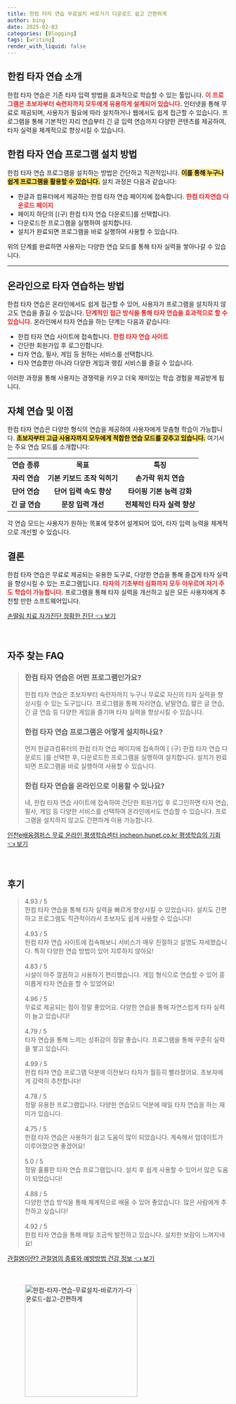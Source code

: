 ```yaml
---
title: 한컴 타자 연습 무료설치 바로가기 다운로드 쉽고 간편하게
author: bing
date: 2025-02-03
categories: [Blogging]
tags: [writing]
render_with_liquid: false
---
```



<h2 id='한컴타자연습소개'>한컴 타자 연습 소개</h2>

<p>한컴 타자 연습은 기존 타자 입력 방법을 효과적으로 학습할 수 있는 툴입니다. <b><span style="color: #ee2323;">이 프로그램은 초보자부터 숙련자까지 모두에게 유용하게 설계되어 있습니다.</span></b> 인터넷을 통해 무료로 제공되며, 사용자가 필요에 따라 설치하거나 웹에서도 쉽게 접근할 수 있습니다. 프로그램을 통해 기본적인 자리 연습부터 긴 글 입력 연습까지 다양한 콘텐츠를 제공하여, 타자 실력을 체계적으로 향상시킬 수 있습니다.</p>

<h2 id='프로그램설치방법'>한컴 타자 연습 프로그램 설치 방법</h2>

<p>한컴 타자 연습 프로그램을 설치하는 방법은 간단하고 직관적입니다. <b><span style="background-color: #ffe066;">이를 통해 누구나 쉽게 프로그램을 활용할 수 있습니다.</span></b> 설치 과정은 다음과 같습니다:</p>

<ul>
    <li>한글과 컴퓨터에서 제공하는 한컴 타자 연습 페이지에 접속합니다. <b><span style="color: #ee2323;">한컴 타자연습 다운로드 페이지</span></b></li>
    <li>페이지 하단의 [(구) 한컴 타자 연습 다운로드]를 선택합니다.</li>
    <li>다운로드한 프로그램을 실행하여 설치합니다.</li>
    <li>설치가 완료되면 프로그램을 바로 실행하여 사용할 수 있습니다.</li>
</ul>

<p>위의 단계를 완료하면 사용자는 다양한 연습 모드를 통해 타자 실력을 쌓아나갈 수 있습니다.</p>

<hr />

<h2 id='온라인연습방법'>온라인으로 타자 연습하는 방법</h2>

<p>한컴 타자 연습은 온라인에서도 쉽게 접근할 수 있어, 사용자가 프로그램을 설치하지 않고도 연습을 즐길 수 있습니다. <b><span style="color: #ee2323;">단계적인 접근 방식을 통해 타자 연습을 효과적으로 할 수 있습니다.</span></b> 온라인에서 타자 연습을 하는 단계는 다음과 같습니다:</p>

<ul>
    <li>한컴 타자 연습 사이트에 접속합니다. <b><span style="color: #ee2323;">한컴 타자 연습 사이트</span></b></li>
    <li>간단한 회원가입 후 로그인합니다.</li>
    <li>타자 연습, 필사, 게임 등 원하는 서비스를 선택합니다.</li>
    <li>타자 연습뿐만 아니라 다양한 게임과 랭킹 서비스를 즐길 수 있습니다.</li>
</ul>

<p>이러한 과정을 통해 사용자는 경쟁력을 키우고 더욱 재미있는 학습 경험을 제공받게 됩니다.</p>

<h2 id='자체연습및이점'>자체 연습 및 이점</h2>

<p>한컴 타자 연습은 다양한 형식의 연습을 제공하여 사용자에게 맞춤형 학습이 가능합니다. <b><span style="background-color: #ffe066;">초보자부터 고급 사용자까지 모두에게 적합한 연습 모드를 갖추고 있습니다.</span></b> 여기서는 주요 연습 모드를 소개합니다:</p>

<table>
    <tr>
        <td style="text-align: center; height: 17px;"><b>연습 종류</b></td>
        <td style="text-align: center; height: 17px;"><b>목표</b></td>
        <td style="text-align: center; height: 17px;"><b>특징</b></td>
    </tr>
    <tr>
        <td style="text-align: center; height: 17px;"><b>자리 연습</b></td>
        <td style="text-align: center; height: 17px;"><b>기본 키보드 조작 익히기</b></td>
        <td style="text-align: center; height: 17px;"><b>손가락 위치 연습</b></td>
    </tr>
    <tr>
        <td style="text-align: center; height: 17px;"><b>단어 연습</b></td>
        <td style="text-align: center; height: 17px;"><b>단어 입력 속도 향상</b></td>
        <td style="text-align: center; height: 17px;"><b>타이핑 기본 능력 강화</b></td>
    </tr>
    <tr>
        <td style="text-align: center; height: 17px;"><b>긴 글 연습</b></td>
        <td style="text-align: center; height: 17px;"><b>문장 입력 개선</b></td>
        <td style="text-align: center; height: 17px;"><b>전체적인 타자 실력 향상</b></td>
    </tr>
</table>

<p>각 연습 모드는 사용자가 원하는 목표에 맞추어 설계되어 있어, 타자 입력 능력을 체계적으로 개선할 수 있습니다.</p>

<h2 id='결론'>결론</h2>

<p>한컴 타자 연습은 무료로 제공되는 유용한 도구로, 다양한 연습을 통해 즐겁게 타자 실력을 향상시킬 수 있는 프로그램입니다. <b><span style="color: #ee2323;">타자의 기초부터 심화까지 모두 아우르며 자기 주도 학습이 가능합니다.</span></b> 프로그램을 통해 타자 실력을 개선하고 싶은 모든 사용자에게 추천할 만한 소프트웨어입니다.</p>


<p><a class="click-button" title="손떨림 치료 자가진단 정확한 진단" href="https://afficreate.github.io/posts/%EC%86%90%EB%96%A8%EB%A6%BC-%EC%B9%98%EB%A3%8C-%EC%9E%90%EA%B0%80%EC%A7%84%EB%8B%A8-%EC%A0%95%ED%99%95%ED%95%9C-%EC%A7%84%EB%8B%A8/" rel="dofollow">손떨림 치료 자가진단 정확한 진단 👈 보기</a></p><br>
<h2 id='자주_찾는_FAQ'>자주 찾는 FAQ</h2>
<div itemscope="" itemtype="https://schema.org/FAQPage"> 
<blockquote> 
<div itemscope="" itemprop="mainEntity" itemtype="https://schema.org/Question"> 
<h3 itemprop="name">한컴 타자 연습은 어떤 프로그램인가요?</h3> 
<div itemscope="" itemprop="acceptedAnswer" itemtype="https://schema.org/Answer"> 
<span itemprop="text"> 
<p>한컴 타자 연습은 초보자부터 숙련자까지 누구나 무료로 자신의 타자 실력을 향상시킬 수 있는 도구입니다. 프로그램을 통해 자리연습, 낱말연습, 짧은 글 연습, 긴 글 연습 등 다양한 게임을 즐기며 타자 실력을 향상시킬 수 있습니다.</p> 
</span> 
</div> 
</div> 

<div itemscope="" itemprop="mainEntity" itemtype="https://schema.org/Question"> 
<h3 itemprop="name">한컴 타자 연습 프로그램은 어떻게 설치하나요?</h3> 
<div itemscope="" itemprop="acceptedAnswer" itemtype="https://schema.org/Answer"> 
<span itemprop="text"> 
<p>먼저 한글과컴퓨터의 한컴 타자 연습 페이지에 접속하여 [ (구) 한컴 타자 연습 다운로드 ]를 선택한 후, 다운로드한 프로그램을 실행하여 설치합니다. 설치가 완료되면 프로그램을 바로 실행하여 사용할 수 있습니다.</p> 
</span> 
</div> 
</div> 

<div itemscope="" itemprop="mainEntity" itemtype="https://schema.org/Question"> 
<h3 itemprop="name">한컴 타자 연습을 온라인으로 이용할 수 있나요?</h3> 
<div itemscope="" itemprop="acceptedAnswer" itemtype="https://schema.org/Answer"> 
<span itemprop="text"> 
<p>네, 한컴 타자 연습 사이트에 접속하여 간단한 회원가입 후 로그인하면 타자 연습, 필사, 게임 등 다양한 서비스를 선택하여 온라인에서도 연습할 수 있습니다. 프로그램을 설치하지 않고도 간편하게 이용 가능합니다.</p> 
</span> 
</div> 
</div> 

</blockquote> 
</div>
<p><a class="click-button" title="인천e배움캠퍼스 무료 온라인 평생학습센터 incheon.hunet.co.kr 평생학습의 기회" href="https://afficreate.github.io/posts/%EC%9D%B8%EC%B2%9Ce%EB%B0%B0%EC%9B%80%EC%BA%A0%ED%8D%BC%EC%8A%A4-%EB%AC%B4%EB%A3%8C-%EC%98%A8%EB%9D%BC%EC%9D%B8-%ED%8F%89%EC%83%9D%ED%95%99%EC%8A%B5%EC%84%BC%ED%84%B0-incheon.hunet.co.kr-%ED%8F%89%EC%83%9D%ED%95%99%EC%8A%B5%EC%9D%98-%EA%B8%B0%ED%9A%8C/" rel="dofollow">인천e배움캠퍼스 무료 온라인 평생학습센터 incheon.hunet.co.kr 평생학습의 기회 👈 보기</a></p><br>
<h2 id='후기'>후기</h2>
<div itemscope itemtype="https://schema.org/Product">
  <blockquote>
  <div itemprop="review" itemscope itemtype="https://schema.org/Review">
      <div itemprop="reviewRating" itemscope itemtype="https://schema.org/Rating"> <span itemprop="ratingValue">4.93</span> / <span itemprop="bestRating">5</span> </div>
      <span itemprop="reviewBody">한컴 타자 연습을 통해 타자 실력을 빠르게 향상시킬 수 있었습니다. 설치도 간편하고 프로그램도 직관적이라서 초보자도 쉽게 사용할 수 있습니다!</span>
  </div>
  <br>
  <div itemprop="review" itemscope itemtype="https://schema.org/Review">
      <div itemprop="reviewRating" itemscope itemtype="https://schema.org/Rating"> <span itemprop="ratingValue">4.93</span> / <span itemprop="bestRating">5</span> </div>
      <span itemprop="reviewBody">한컴 타자 연습 사이트에 접속해보니 서비스가 매우 친절하고 설명도 자세했습니다. 특히 다양한 연습 방법이 있어 지루하지 않아요!</span>
  </div>
  <br>
  <div itemprop="review" itemscope itemtype="https://schema.org/Review">
      <div itemprop="reviewRating" itemscope itemtype="https://schema.org/Rating"> <span itemprop="ratingValue">4.83</span> / <span itemprop="bestRating">5</span> </div>
      <span itemprop="reviewBody">시설이 아주 깔끔하고 사용하기 편리했습니다. 게임 형식으로 연습할 수 있어 흥미롭게 타자 연습을 할 수 있었어요!</span>
  </div>
  <br>
  <div itemprop="review" itemscope itemtype="https://schema.org/Review">
      <div itemprop="reviewRating" itemscope itemtype="https://schema.org/Rating"> <span itemprop="ratingValue">4.96</span> / <span itemprop="bestRating">5</span> </div>
      <span itemprop="reviewBody">무료로 제공되는 점이 정말 좋았어요. 다양한 연습을 통해 자연스럽게 타자 실력이 늘고 있습니다!</span>
  </div>
  <br>
  <div itemprop="review" itemscope itemtype="https://schema.org/Review">
      <div itemprop="reviewRating" itemscope itemtype="https://schema.org/Rating"> <span itemprop="ratingValue">4.79</span> / <span itemprop="bestRating">5</span> </div>
      <span itemprop="reviewBody">타자 연습을 통해 느끼는 성취감이 정말 좋습니다. 프로그램을 통해 꾸준히 실력을 쌓고 있습니다.</span>
  </div>
  <br>
  <div itemprop="review" itemscope itemtype="https://schema.org/Review">
      <div itemprop="reviewRating" itemscope itemtype="https://schema.org/Rating"> <span itemprop="ratingValue">4.99</span> / <span itemprop="bestRating">5</span> </div>
      <span itemprop="reviewBody">한컴 타자 연습 프로그램 덕분에 이전보다 타자가 월등히 빨라졌어요. 초보자에게 강력히 추천합니다!</span>
  </div>
  <br>
  <div itemprop="review" itemscope itemtype="https://schema.org/Review">
      <div itemprop="reviewRating" itemscope itemtype="https://schema.org/Rating"> <span itemprop="ratingValue">4.78</span> / <span itemprop="bestRating">5</span> </div>
      <span itemprop="reviewBody">정말 유용한 프로그램입니다. 다양한 연습모드 덕분에 매일 타자 연습을 하는 재미가 있습니다.</span>
  </div>
  <br>
  <div itemprop="review" itemscope itemtype="https://schema.org/Review">
      <div itemprop="reviewRating" itemscope itemtype="https://schema.org/Rating"> <span itemprop="ratingValue">4.75</span> / <span itemprop="bestRating">5</span> </div>
      <span itemprop="reviewBody">한컴 타자 연습은 사용하기 쉽고 도움이 많이 되었습니다. 계속해서 업데이트가 이루어졌으면 좋겠어요!</span>
  </div>
  <br>
  <div itemprop="review" itemscope itemtype="https://schema.org/Review">
      <div itemprop="reviewRating" itemscope itemtype="https://schema.org/Rating"> <span itemprop="ratingValue">5.0</span> / <span itemprop="bestRating">5</span> </div>
      <span itemprop="reviewBody">정말 훌륭한 타자 연습 프로그램입니다. 설치 후 쉽게 사용할 수 있어서 많은 도움이 되었습니다!</span>
  </div>
  <br>
  <div itemprop="review" itemscope itemtype="https://schema.org/Review">
      <div itemprop="reviewRating" itemscope itemtype="https://schema.org/Rating"> <span itemprop="ratingValue">4.88</span> / <span itemprop="bestRating">5</span> </div>
      <span itemprop="reviewBody">다양한 연습 방식을 통해 체계적으로 배울 수 있어 좋았습니다. 많은 사람에게 추천하고 싶습니다!</span>
  </div>
  <br>
  <div itemprop="review" itemscope itemtype="https://schema.org/Review">
      <div itemprop="reviewRating" itemscope itemtype="https://schema.org/Rating"> <span itemprop="ratingValue">4.92</span> / <span itemprop="bestRating">5</span> </div>
      <span itemprop="reviewBody">한컴 타자 연습을 통해 매일 조금씩 발전하고 있습니다. 설치한 보람이 느껴지네요!</span>
  </div>
  </blockquote>
</div>
<p><a class="click-button" title="관절염이란? 관절염의 종류와 예방방법 건강 정보" href="https://afficreate.github.io/posts/%EA%B4%80%EC%A0%88%EC%97%BC%EC%9D%B4%EB%9E%80-%EA%B4%80%EC%A0%88%EC%97%BC%EC%9D%98-%EC%A2%85%EB%A5%98%EC%99%80-%EC%98%88%EB%B0%A9%EB%B0%A9%EB%B2%95-%EA%B1%B4%EA%B0%95-%EC%A0%95%EB%B3%B4/" rel="dofollow">관절염이란? 관절염의 종류와 예방방법 건강 정보 👈 보기</a></p><br>
<figure class="image"><img src="https://afficreate.github.io/assets/img/thumbnail/한컴-타자-연습-무료설치-바로가기-다운로드-쉽고-간편하게.webp" alt="한컴-타자-연습-무료설치-바로가기-다운로드-쉽고-간편하게" width="256" height="256"></figure>